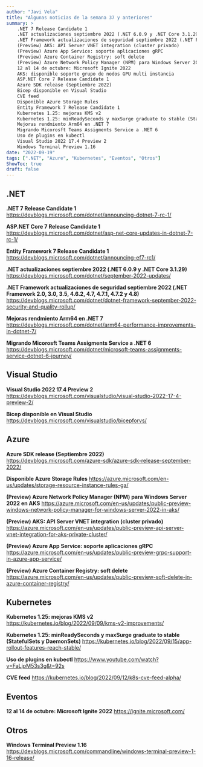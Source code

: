 ```yaml
---
author: "Javi Vela"
title: "Algunas noticias de la semana 37 y anteriores"
summary: >
    .NET 7 Release Candidate 1
    .NET actualizaciones septiembre 2022 (.NET 6.0.9 y .NET Core 3.1.29)
    .NET Framework actualizaciones de seguridad septiembre 2022 (.NET Framework 2.0, 3.0, 3.5, 4.6.2, 4.7, 4.7.1, 4.7.2 y 4.8)
    (Preview) AKS: API Server VNET integration (cluster privado)
    (Preview) Azure App Service: soporte aplicaciones gRPC
    (Preview) Azure Container Registry: soft delete
    (Preview) Azure Network Policy Manager (NPM) para Windows Server 2022 en AKS
    12 al 14 de octubre: Microsoft Ignite 2022
    AKS: disponible soporte grupo de nodos GPU multi instancia
    ASP.NET Core 7 Release Candidate 1
    Azure SDK release (Septiembre 2022)
    Bicep disponible en Visual Studio
    CVE feed
    Disponible Azure Storage Rules
    Entity Framework 7 Release Candidate 1
    Kubernetes 1.25: mejoras KMS v2
    Kubernetes 1.25: minReadySeconds y maxSurge graduate to stable (StatefulSets y DaemonSets)
    Mejoras rendmiento Arm64 en .NET 7
    Migrando Micorosft Teams Assigments Service a .NET 6
    Uso de plugins en kubectl
    Visual Studio 2022 17.4 Preview 2
    Windows Terminal Preview 1.16
date: "2022-09-19"
tags: [".NET", "Azure", "Kubernetes", "Eventos", "Otros"]
ShowToc: true
draft: false
---
```

## .NET
**.NET 7 Release Candidate 1**
https://devblogs.microsoft.com/dotnet/announcing-dotnet-7-rc-1/
<br/>
<!-- #dotnet #releasecandidate -->

**ASP.NET Core 7 Release Candidate 1**
https://devblogs.microsoft.com/dotnet/asp-net-core-updates-in-dotnet-7-rc-1/
<br/>
<!-- #dotnet #releasecandidate #aspnet #blazor-->

**Entity Framework 7 Release Candidate 1**
https://devblogs.microsoft.com/dotnet/announcing-ef7-rc1/
<br/>
<!-- #dotnet #releasecandidate #entityframework #ef -->

**.NET actualizaciones septiembre 2022 (.NET 6.0.9 y .NET Core 3.1.29)**
https://devblogs.microsoft.com/dotnet/september-2022-updates/
<br/>
<!-- #dotnet #dotnetcore #updates #august -->

**.NET Framework actualizaciones de seguridad septiembre 2022 (.NET Framework 2.0, 3.0, 3.5, 4.6.2, 4.7, 4.7.1, 4.7.2 y 4.8)**
https://devblogs.microsoft.com/dotnet/dotnet-framework-september-2022-security-and-quality-rollup/
<br/>
<!-- #dotnet #security #netframework #september -->

**Mejoras rendmiento Arm64 en .NET 7**
https://devblogs.microsoft.com/dotnet/arm64-performance-improvements-in-dotnet-7/
<br/>
<!-- #dotnet #performance #arm -->

**Migrando Micorosft Teams Assigments Service a .NET 6**
https://devblogs.microsoft.com/dotnet/microsoft-teams-assignments-service-dotnet-6-journey/
<br/>
<!-- #dotnet #migration #performance #webapi -->

## Visual Studio 
**Visual Studio 2022 17.4 Preview 2**
https://devblogs.microsoft.com/visualstudio/visual-studio-2022-17-4-preview-2/
<br/>
<!-- #visualstudio #preview -->

**Bicep disponible en Visual Studio**
https://devblogs.microsoft.com/visualstudio/bicepforvs/
<br/>
<!-- #visualstudio #bicep #azure #cloud -->

## Azure
**Azure SDK release (Septiembre 2022)**
https://devblogs.microsoft.com/azure-sdk/azure-sdk-release-september-2022/
<br/>
<!-- #azure #sdk #release -->

**Disponible Azure Storage Rules**
https://azure.microsoft.com/en-us/updates/storage-resource-instance-rules-ga/
<br/>
<!-- #azure >

**AKS: disponible soporte grupo de nodos GPU multi instancia**
https://azure.microsoft.com/en-us/updates/generally-available-multiinstance-gpu-support-in-aks/
<br/>
<!-- #azure #aks #gpu -->

**(Preview) Azure Network Policy Manager (NPM) para Windows Server 2022 en AKS**
https://azure.microsoft.com/en-us/updates/public-preview-windows-network-policy-manager-for-windows-server-2022-in-aks/
<br/>
<!-- #azure #aks #preview #network -->

**(Preview) AKS: API Server VNET integration (cluster privado)**
https://azure.microsoft.com/en-us/updates/public-preview-api-server-vnet-integration-for-aks-private-cluster/
<br/>
<!-- #azure #aks #preview #vnet #api -->

**(Preview) Azure App Service: soporte aplicaciones gRPC**
https://azure.microsoft.com/en-us/updates/public-preview-grpc-support-in-azure-app-service/
<br/>
<!-- #preview #azure #appservice -->

**(Preview) Azure Container Registry: soft delete**
https://azure.microsoft.com/en-us/updates/public-preview-soft-delete-in-azure-container-registry/
<br/>
<!-- #azure #preview #acr #softdelete -->

## Kubernetes
**Kubernetes 1.25: mejoras KMS v2**
https://kubernetes.io/blog/2022/09/09/kms-v2-improvements/
<br/>
<!-- #kubernetes #kms #security -->

**Kubernetes 1.25: minReadySeconds y maxSurge graduate to stable (StatefulSets y DaemonSets)**
https://kubernetes.io/blog/2022/09/15/app-rollout-features-reach-stable/
<br/>
<!-- #kubernetes -->

**Uso de plugins en kubectl**
https://www.youtube.com/watch?v=FaLjpM53s3g&t=92s
<br/>
<!-- #kubernetes #cli #kubectl #plugins -->

**CVE feed**
https://kubernetes.io/blog/2022/09/12/k8s-cve-feed-alpha/
<br/>
<!-- #kubernetes #security #feed #cve -->

## Eventos
**12 al 14 de octubre: Microsoft Ignite 2022**
https://ignite.microsoft.com/
<br/>
<!-- #microsoft #ignite #event -->

## Otros
**Windows Terminal Preview 1.16**
https://devblogs.microsoft.com/commandline/windows-terminal-preview-1-16-release/
<br/>
<!-- #windowsterminal #tool #preview -->
